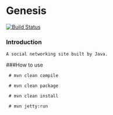 # Genesis
[![Build Status](https://travis-ci.org/withstars/Genesis.svg?branch=master)](https://travis-ci.org/withstars/Genesis)
### Introduction
```aidl
A social networking site built by Java.
```

###How to use
```aidl
 # mvn clean compile

 # mvn clean package

 # mvn clean install

 # mvn jetty:run
```
